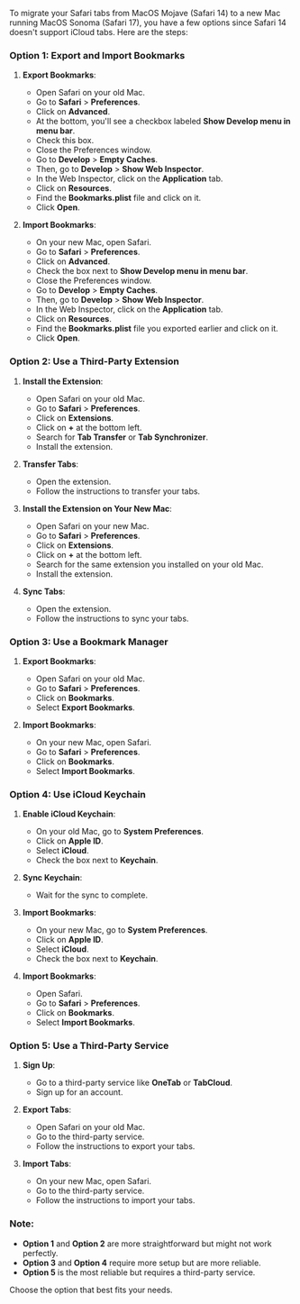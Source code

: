 To migrate your Safari tabs from MacOS Mojave (Safari 14) to a new Mac running MacOS Sonoma (Safari 17), you have a few options since Safari 14 doesn't support iCloud tabs. Here are the steps:

### Option 1: **Export and Import Bookmarks**

1. **Export Bookmarks**:
   - Open Safari on your old Mac.
   - Go to **Safari** > **Preferences**.
   - Click on **Advanced**.
   - At the bottom, you'll see a checkbox labeled **Show Develop menu in menu bar**. 
   - Check this box.
   - Close the Preferences window.
   - Go to **Develop** > **Empty Caches**.
   - Then, go to **Develop** > **Show Web Inspector**.
   - In the Web Inspector, click on the **Application** tab.
   - Click on **Resources**.
   - Find the **Bookmarks.plist** file and click on it.
   - Click **Open**.

2. **Import Bookmarks**:
   - On your new Mac, open Safari.
   - Go to **Safari** > **Preferences**.
   - Click on **Advanced**.
   - Check the box next to **Show Develop menu in menu bar**.
   - Close the Preferences window.
   - Go to **Develop** > **Empty Caches**.
   - Then, go to **Develop** > **Show Web Inspector**.
   - In the Web Inspector, click on the **Application** tab.
   - Click on **Resources**.
   - Find the **Bookmarks.plist** file you exported earlier and click on it.
   - Click **Open**.

### Option 2: **Use a Third-Party Extension**

1. **Install the Extension**:
   - Open Safari on your old Mac.
   - Go to **Safari** > **Preferences**.
   - Click on **Extensions**.
   - Click on **+** at the bottom left.
   - Search for **Tab Transfer** or **Tab Synchronizer**.
   - Install the extension.

2. **Transfer Tabs**:
   - Open the extension.
   - Follow the instructions to transfer your tabs.

3. **Install the Extension on Your New Mac**:
   - Open Safari on your new Mac.
   - Go to **Safari** > **Preferences**.
   - Click on **Extensions**.
   - Click on **+** at the bottom left.
   - Search for the same extension you installed on your old Mac.
   - Install the extension.

4. **Sync Tabs**:
   - Open the extension.
   - Follow the instructions to sync your tabs.

### Option 3: **Use a Bookmark Manager**

1. **Export Bookmarks**:
   - Open Safari on your old Mac.
   - Go to **Safari** > **Preferences**.
   - Click on **Bookmarks**.
   - Select **Export Bookmarks**.

2. **Import Bookmarks**:
   - On your new Mac, open Safari.
   - Go to **Safari** > **Preferences**.
   - Click on **Bookmarks**.
   - Select **Import Bookmarks**.

### Option 4: **Use iCloud Keychain**

1. **Enable iCloud Keychain**:
   - On your old Mac, go to **System Preferences**.
   - Click on **Apple ID**.
   - Select **iCloud**.
   - Check the box next to **Keychain**.

2. **Sync Keychain**:
   - Wait for the sync to complete.

3. **Import Bookmarks**:
   - On your new Mac, go to **System Preferences**.
   - Click on **Apple ID**.
   - Select **iCloud**.
   - Check the box next to **Keychain**.

4. **Import Bookmarks**:
   - Open Safari.
   - Go to **Safari** > **Preferences**.
   - Click on **Bookmarks**.
   - Select **Import Bookmarks**.

### Option 5: **Use a Third-Party Service**

1. **Sign Up**:
   - Go to a third-party service like **OneTab** or **TabCloud**.
   - Sign up for an account.

2. **Export Tabs**:
   - Open Safari on your old Mac.
   - Go to the third-party service.
   - Follow the instructions to export your tabs.

3. **Import Tabs**:
   - On your new Mac, open Safari.
   - Go to the third-party service.
   - Follow the instructions to import your tabs.

### Note:
- **Option 1** and **Option 2** are more straightforward but might not work perfectly.
- **Option 3** and **Option 4** require more setup but are more reliable.
- **Option 5** is the most reliable but requires a third-party service.

Choose the option that best fits your needs.
